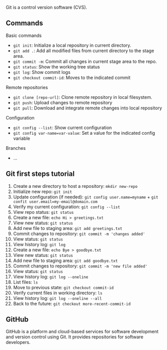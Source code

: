 Git is a control version software (CVS).

## Commands

Basic commands

* `git init`: Initialize a local repository in current directory.
* `git add .`: Add all modified files from current directory to the stage area.
* `git commit -m`: Commit all changes in current stage area to the repo.
* `git status`: Show the working tree status
* `git log`: Show commit logs
* `git checkout commit-id`: Moves to the indicated commit

Remote repositories

* `git clone [repo-url]`: Clone remote repository in local filesystem.
* `git push`: Upload changes to remote repository
* `git pull`: Download and integrate remote changes into local repository

Configuration

* `git config --list`: Show current configuration
* `git config var-name=var-value`: Set a value for the indicated config variable

Branches
* ...

## Git first steps tutorial

1. Create a new directory to host a repository: `mkdir new-repo`
2. Initialize new repo: `git init`
3. Update configuration (if needed): `git config user.name=myname` + `git confit user.email=my-email@domain.com`
4. Verify my current configuration: `git config --list`
5. View repo status: `git status`
6. Create a new file: `echo Hi > greetings.txt`
7. View new status: `git status`
8. Add new file to staging area: `git add greetings.txt`
9. Commit changes to repository: `git commit -m 'changes added' `
10. View status:  `git status`
11. View history log: `git log`
12. Create a new file: `echo Bye > goodbye.txt`
13. View new status: `git status`
14. Add new file to staging area: `git add goodbye.txt`
15. Commit changes to repository: `git commit -m 'new file added' `
16. View status:  `git status`
17. View history log: `git log --oneline`
18. List files: `ls`
19. Move to previous state: `git checkout commit-id`
20. Verify current files in working directory: `ls`
21. View history log: `git log --oneline --all`
22. Back to the future: `git checkout more-recent-commit-id`


## GitHub

GitHub is a platform and cloud-based services for software development and version control using Git. It provides repositories for software developers.

